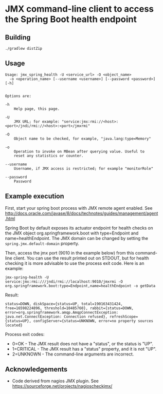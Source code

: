 # JMX command-line client to access the Spring Boot health endpoint


## Building

```
./gradlew distZip
```

## Usage

```
Usage: jmx_spring_health -U <service_url> -O <object_name> 
  -o <operation_name> [--username <username>] [--password <password>] [-h]


Options are:

-h
    Help page, this page.
	
-U 
    JMX URL; for example: "service:jmx:rmi://<host>:<port>/jndi/rmi://<host>:<port>/jmxrmi"
	
-O 
    Object name to be checked, for example, "java.lang:type=Memory"
    
-o
    Operation to invoke on MBean after querying value. Useful to
    reset any statistics or counter.

--username
    Username, if JMX access is restricted; for example "monitorRole"
	
--password
    Password
```

## Example execution

First, start your spring boot process with JMX remote agent enabled.
See http://docs.oracle.com/javase/8/docs/technotes/guides/management/agent.html

Spring Boot by default exposes its actuator endpoint for health checks on the 
JMX object org.springframework.boot with type=Endpoint and name=healthEndpoint.
The JMX domain can be changed by setting the `spring.jmx.default-domain` property.

Then, access the jmx port (9010 in the example below) from this command-line client. 
You can use the result printed out on STDOUT, but for health checking it is more 
advisable to use the process exit code. Here is an example:

```
jmx-spring-health -U service:jmx:rmi:///jndi/rmi://localhost:9010/jmxrmi -O org.springframework.boot:type=Endpoint,name=healthEndpoint -o getData
```

Result:

```
status=DOWN, diskSpace={status=UP, total=190163431424, free=16598224896, threshold=10485760}, rabbit={status=DOWN, error=org.springframework.amqp.AmqpConnectException: java.net.ConnectException: Connection refused}, refreshScope={status=UP}, configServer={status=UNKNOWN, error=no property sources located}
```

Process exit codes: 
* 0=OK - The JMX result does not have a "status", or the status is "UP".
* 1=CRITICAL - The JMX result has a "status" property, and it is not "UP".
* 2=UNKNOWN - The command-line arguments are incorrect.

## Acknowledgements

* Code derived from nagios JMX plugin. See https://sourceforge.net/projects/nagioscheckjmx/
